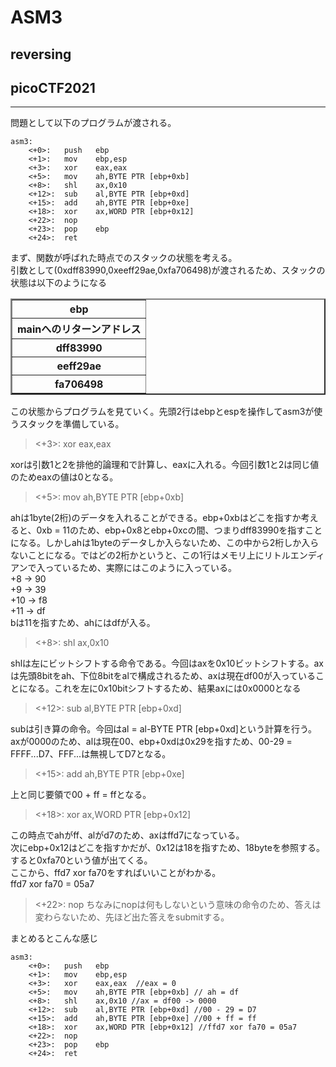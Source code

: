 # ASM3
## reversing
## picoCTF2021
***
問題として以下のプログラムが渡される。  
```
asm3:
	<+0>:	push   ebp
	<+1>:	mov    ebp,esp
	<+3>:	xor    eax,eax	
	<+5>:	mov    ah,BYTE PTR [ebp+0xb] 
	<+8>:	shl    ax,0x10 
	<+12>:	sub    al,BYTE PTR [ebp+0xd] 
	<+15>:	add    ah,BYTE PTR [ebp+0xe] 
	<+18>:	xor    ax,WORD PTR [ebp+0x12] 
	<+22>:	nop
	<+23>:	pop    ebp
	<+24>:	ret    
```
まず、関数が呼ばれた時点でのスタックの状態を考える。  
引数として(0xdff83990,0xeeff29ae,0xfa706498)が渡されるため、スタックの状態は以下のようになる  
<table border = 2>
<tr><th>ebp</th></tr>
<tr><th>mainへのリターンアドレス</th></tr>
<tr><th>dff83990</th></tr>
<tr><th>eeff29ae</th></tr>
<tr><th>fa706498</th></tr>
</table>

この状態からプログラムを見ていく。先頭2行はebpとespを操作してasm3が使うスタックを準備している。  
> <+3>:	xor    eax,eax  

xorは引数1と2を排他的論理和で計算し、eaxに入れる。今回引数1と2は同じ値のためeaxの値は0となる。  
><+5>:	mov    ah,BYTE PTR [ebp+0xb]  

ahは1byte(2桁)のデータを入れることができる。ebp+0xbはどこを指すか考えると、0xb = 11のため、ebp+0x8とebp+0xcの間、つまりdff83990を指すことになる。しかしahは1byteのデータしか入らないため、この中から2桁しか入らないことになる。ではどの2桁かというと、この1行はメモリ上にリトルエンディアンで入っているため、実際にはこのように入っている。  
+8 ->  90  
+9 ->  39  
+10 -> f8  
+11 -> df  
bは11を指すため、ahにはdfが入る。
> <+8>:	shl    ax,0x10  

shlは左にビットシフトする命令である。今回はaxを0x10ビットシフトする。axは先頭8bitをah、下位8bitをalで構成されるため、axは現在df00が入っていることになる。これを左に0x10bitシフトするため、結果axには0x0000となる
> <+12>:	sub    al,BYTE PTR [ebp+0xd]  

subは引き算の命令。今回はal = al-BYTE PTR [ebp+0xd]という計算を行う。axが0000のため、alは現在00、ebp+0xdは0x29を指すため、00-29 = FFFF...D7、FFF...は無視してD7となる。
> <+15>:	add    ah,BYTE PTR [ebp+0xe] 

上と同じ要領で00 + ff = ffとなる。

> <+18>:	xor    ax,WORD PTR [ebp+0x12]  

この時点でahがff、alがd7のため、axはffd7になっている。  
次にebp+0x12はどこを指すかだが、0x12は18を指すため、18byteを参照する。すると0xfa70という値が出てくる。  
ここから、ffd7 xor fa70をすればいいことがわかる。  
ffd7 xor fa70 = 05a7  

> <+22>:	nop
ちなみにnopは何もしないという意味の命令のため、答えは変わらないため、先ほど出た答えをsubmitする。  

まとめるとこんな感じ  
```
asm3:
	<+0>:	push   ebp
	<+1>:	mov    ebp,esp
	<+3>:	xor    eax,eax	//eax = 0
	<+5>:	mov    ah,BYTE PTR [ebp+0xb] // ah = df
	<+8>:	shl    ax,0x10 //ax = df00 -> 0000
	<+12>:	sub    al,BYTE PTR [ebp+0xd] //00 - 29 = D7
	<+15>:	add    ah,BYTE PTR [ebp+0xe] //00 + ff = ff
	<+18>:	xor    ax,WORD PTR [ebp+0x12] //ffd7 xor fa70 = 05a7
	<+22>:	nop
	<+23>:	pop    ebp
	<+24>:	ret    

```
